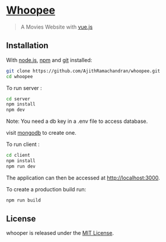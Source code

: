# [Whoopee](https://whoopee.herokuapp.com/)

> A Movies Website with [vue.js](https://vuejs.org/)

## Installation

With [node.js](https://nodejs.org/en/), [npm](https://www.npmjs.com/) and [git](https://git-scm.com) installed:

```bash
git clone https://github.com/AjithRamachandran/whoopee.git
cd whoopee
```

To run server :

```bash
cd server
npm install
npm dev
```

Note: You need a db key in a .env file to access database.

visit [mongodb](https://cloud.mongodb.com/) to create one.

To run client :

```bash
cd client
npm install
npm run dev
```

The application can then be accessed at [http://localhost:3000](http://localhost:3000).

To create a production build run:

```bash
npm run build
```

## License

whooper is released under the [MIT License](https://github.com/AjithRamachandran/whoopee/blob/master/LICENSE).
